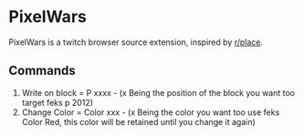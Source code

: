 # PixelWars

PixelWars is a twitch browser source extension, inspired by [r/place](https://www.reddit.com/r/place/).

## Commands
1. Write on block = P xxxx - (x Being the position of the block you want too target feks p 2012)
2. Change Color = Color xxx - (x Being the color you want too use feks Color Red, this color will be retained until you change it again)

